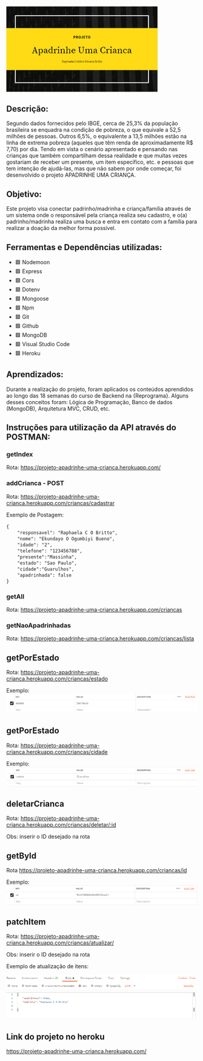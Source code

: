  <img src = "img/logo.png" width="400" align=”center”> 

 ## Descrição:
Segundo dados fornecidos pelo IBGE, cerca de 25,3% da população brasileira se enquadra na condição de pobreza, o que equivale a 52,5 milhões de pessoas. Outros 6,5%, o equivalente a 13,5 milhões estão na linha de extrema pobreza (aqueles que têm renda de aproximadamente R$ 7,70) por dia.
Tendo em vista o cenário apresentado e pensando nas crianças que também compartilham dessa realidade e que muitas vezes gostariam de receber um presente, um item específico, etc. e pessoas que tem intenção de ajudá-las, mas que não sabem por onde começar, foi desenvolvido o projeto APADRINHE UMA CRIANÇA.

## Objetivo:
Este projeto visa conectar padrinho/madrinha e criança/família através de um sistema onde o responsável pela criança realiza seu cadastro, e o(a) padrinho/madrinha realiza uma busca e entra em contato com a família para realizar a doação da melhor forma possível.


## Ferramentas e Dependências utilizadas:
- :green_square: Nodemoon
- :green_square: Express
- :green_square: Cors
- :green_square: Dotenv
- :green_square: Mongoose
- :green_square: Npm
- :green_square: Git
- :green_square: Github
- :green_square: MongoDB
- :green_square: Visual Studio Code
- :green_square: Heroku

## Aprendizados:
Durante a realização do projeto, foram aplicados os conteúdos aprendidos ao longo das 18 semanas do curso
de Backend na {Reprograma}.
Alguns desses conceitos foram: Lógica de Programação, Banco de dados (MongoDB), Arquitetura MVC, CRUD, etc.

## Instruções para utilização da API através do POSTMAN:

### getIndex
Rota: https://projeto-apadrinhe-uma-crianca.herokuapp.com/

### addCrianca - POST
Rota: https://projeto-apadrinhe-uma-crianca.herokuapp.com/criancas/cadastrar

Exemplo de Postagem:
```
{
    "responsavel": "Raphaela C O Britto",
    "nome": "Ekundayo O Ogumbiyi Bueno",  
    "idade": "2",
    "telefone": "123456788",
    "presente":"Massinha",
    "estado": "Sao Paulo",
    "cidade":"Guarulhos",
    "apadrinhada": false
}
```

### getAll 
Rota: https://projeto-apadrinhe-uma-crianca.herokuapp.com/criancas


### getNaoApadrinhadas
Rota: https://projeto-apadrinhe-uma-crianca.herokuapp.com/criancas/lista

## getPorEstado
Rota: https://projeto-apadrinhe-uma-crianca.herokuapp.com/criancas/estado

Exemplo:  
<img src = "img/getPorEstado.png" > 

## getPorEstado
Rota: https://projeto-apadrinhe-uma-crianca.herokuapp.com/criancas/cidade

Exemplo:  
<img src = "img/getPorCidade.png" > 

## deletarCrianca
Rota: https://projeto-apadrinhe-uma-crianca.herokuapp.com/criancas/deletar/:id

Obs: inserir o ID desejado na rota 

## getById
Rota https://projeto-apadrinhe-uma-crianca.herokuapp.com/criancas/id

Exemplo:  
<img src = "img/getById.png" > 

## patchItem
Rota: https://projeto-apadrinhe-uma-crianca.herokuapp.com/criancas/atualizar/

Obs: inserir o ID desejado na rota 

Exemplo de atualização de itens:

<img src = "img/patchItem.png" > 

## Link do projeto no heroku
https://projeto-apadrinhe-uma-crianca.herokuapp.com/






